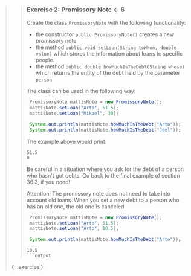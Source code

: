 >>### Exercise 2: Promissory Note <- 6
>>
>> Create the class `PromissoryNote` with the following functionality:
>>
>>* the constructor `public PromissoryNote()` creates a new promissory note
>>* the method `public void setLoan(String toWhom, double value)` which stores the information about loans to specific people.
>>* the method `public double howMuchIsTheDebt(String whose)` which returns the entity of the debt held by the parameter `person`
>>
>>The class can be used in the following way:
>>
>>```java
>>  PromissoryNote mattisNote = new PromissoryNote();
>>  mattisNote.setLoan("Arto", 51.5);
>>  mattisNote.setLoan("Mikael", 30);
>>
>>  System.out.println(mattisNote.howMuchIsTheDebt("Arto"));
>>  System.out.println(mattisNote.howMuchIsTheDebt("Joel"));
>>```
>>
>>The example above would print:
>>
>>```output
>>51.5
>>0
>>```
>>Be careful in a situation where you ask for the debt of a person who hasn't got debts. Go back to the final example of section 36.3, if you need!
>>
>>Attention! The promissory note does not need to take into account old loans. When you set a new debt to a person who has an old one, the old one is canceled.
>>
>>```java
>>  PromissoryNote mattisNote = new PromissoryNote();
>>  mattisNote.setLoan("Arto", 51.5);
>>  mattisNote.setLoan("Arto", 10.5);
>>
>>  System.out.println(mattisNote.howMuchIsTheDebt("Arto"));
>>```
>>
>>```output
>>10.5
>>```output
>>
>{: .exercise }